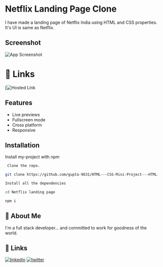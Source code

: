 # Netflix Landing Page Clone

I have made a landing page of Netflix India using HTML
and CSS properties.
It's UI is same as Netflix. 



## Screenshot

![App Screenshot](https://i.postimg.cc/3wvD34p5/Screenshot-988.png)

# 🔗 Links
[![Hosted Link](https://netflix-landing-page-clone-azure.vercel.app/)


## Features

- Live previews
- Fullscreen mode
- Cross platform
- Responsive




## Installation

Install my-project with npm

```bash
 Clone the repo.

git clone https://github.com/gupta-9631/HTML---CSS-Mini-Project---HTML---CSS-Mini-Project---u3s0gc8i02jp.git

Install all the dependencies

cd Netflix landing page

npm i
```
    
## 🚀 About Me
I'm a full stack developer...
and  committed to work for goodness of the world.
## 🔗 Links
[![linkedin](https://img.shields.io/badge/linkedin-0A66C2?style=for-the-badge&logo=linkedin&logoColor=white)](https://www.linkedin.com/in/rahul-gupta-58b20b14b/)
[![twitter](https://img.shields.io/badge/twitter-1DA1F2?style=for-the-badge&logo=twitter&logoColor=white)](https://twitter.com/)

